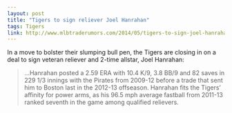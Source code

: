 ```yaml
---
layout: post
title: "Tigers to sign reliever Joel Hanrahan"
tags: Tigers
link: http://www.mlbtraderumors.com/2014/05/tigers-to-sign-joel-hanrahan.html
---
```


In a move to bolster their slumping bull pen, the Tigers are closing in on a deal to sign veteran reliever and 2-time allstar, Joel Hanrahan:

>...Hanrahan posted a 2.59 ERA with 10.4 K/9, 3.8 BB/9 and 82 saves in 229 1/3 innings with the Pirates from 2009-12 before a trade that sent him to Boston last in the 2012-13 offseason. Hanrahan fits the Tigers’ affinity for power arms, as his 96.5 mph average fastball from 2011-13 ranked seventh in the game among qualified relievers.
